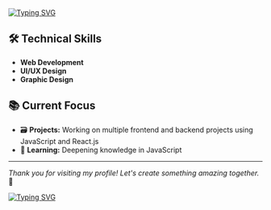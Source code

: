 <div>
  <a href="https://git.io/typing-svg">
    <img src="https://readme-typing-svg.herokuapp.com?font=Fira+Code&size=20&pause=1000&color=2CF700&width=435&lines=Hello%F0%9F%91%8B+I'm+Tirth+Patel" alt="Typing SVG" />
  </a>
</div>

## 🛠 Technical Skills

- **Web Development**
- **UI/UX Design**
- **Graphic Design**
  

## 📚 Current Focus

- 🗃️ **Projects:** Working on multiple frontend and backend projects using JavaScript and React.js
- 🎯 **Learning:** Deepening knowledge in JavaScript

___

*Thank you for visiting my profile! Let's create something amazing together.* 🤝

<div>
  <a href="" target="_blank">
    <img src="https://readme-typing-svg.demolab.com?font=Mooli&pause=1000&multiline=true&width=435&lines=%E2%9C%A8EVER+POSITIVE%2C+NEVER+NEGATIVE%E2%9C%A8" alt="Typing SVG" />
  </a>
</div>
